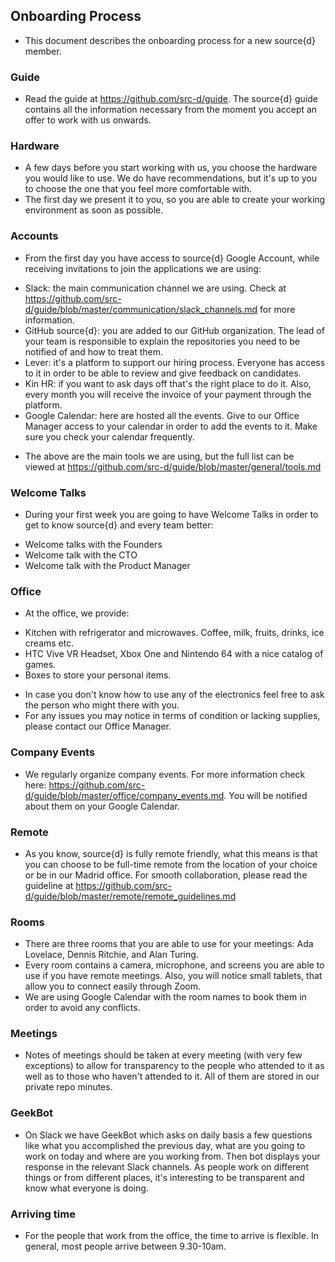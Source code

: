 
## Onboarding Process

- This document describes the onboarding process for a new source{d} member.

### Guide 

- Read the guide at https://github.com/src-d/guide. The source{d} guide contains all the information necessary from the moment you accept an offer to work with us onwards. 

### Hardware

- A few days before you start working with us, you choose the hardware you would like to use. We do have recommendations, but it's up to you to choose the one that you feel more comfortable with.  
- The first day we present it to you, so you are able to create your working environment as soon as possible.

### Accounts 

- From the first day you have access to source{d} Google Account, while receiving invitations to join the applications we are using:
* Slack: the main communication channel we are using. Check at  https://github.com/src-d/guide/blob/master/communication/slack_channels.md for more information. 
* GitHub source{d}: you are added to our GitHub organization. The lead of your team is responsible to explain the repositories you need to be notified of and how to treat them.
* Lever: it's a platform to support our hiring process. Everyone has access to it in order to be able to review and give feedback on candidates. 
* Kin HR: if you want to ask days off that's the right place to do it. Also, every month you will receive the invoice of your payment through the platform. 
* Google Calendar: here are hosted all the events. Give to our Office Manager access to your calendar in order to add the events to it. Make sure you check your calendar frequently. 

- The above are the main tools we are using, but the full list can be viewed at https://github.com/src-d/guide/blob/master/general/tools.md

### Welcome Talks 

- During your first week you are going to have Welcome Talks in order to get to know source{d} and every team better:
* Welcome talks with the Founders
* Welcome talk with the CTO
* Welcome talk with the Product Manager

### Office

- At the office, we provide:

* Kitchen with refrigerator and microwaves. Coffee, milk, fruits, drinks, ice creams etc.
* HTC Vive VR Headset, Xbox One and Nintendo 64 with a nice catalog of games. 
* Boxes to store your personal items.

- In case you don't know how to use any of the electronics feel free to ask the person who might there with you. 
- For any issues you may notice in terms of condition or lacking supplies, please contact our Office Manager.

### Company Events

- We regularly organize company events. For more information check here: https://github.com/src-d/guide/blob/master/office/company_events.md. You will be notified about them on your Google Calendar. 

### Remote 

- As you know, source{d} is fully remote friendly, what this means is that you can choose to be full-time remote from the location of your choice or be in our Madrid office. For smooth collaboration, please read the guideline at https://github.com/src-d/guide/blob/master/remote/remote_guidelines.md 

### Rooms 

- There are three rooms that you are able to use for your meetings: Ada Lovelace, Dennis Ritchie, and Alan Turing. 
- Every room contains a camera, microphone, and screens you are able to use if you have remote meetings. Also, you will notice small tablets, that allow you to connect easily through Zoom. 
- We are using Google Calendar with the room names to book them in order to avoid any conflicts. 

### Meetings

- Notes of meetings should be taken at every meeting (with very few exceptions) to allow for transparency to the people who attended to it as well as to those who haven't attended to it. All of them are stored in our private repo minutes. 

### GeekBot

- On Slack we have GeekBot which asks on daily basis a few questions like what you accomplished the previous day, what are you going to work on today and where are you working from. Then bot displays your response in the relevant Slack channels. As people work on different things or from different places, it's interesting to be transparent and know what everyone is doing. 

### Arriving time 

- For the people that work from the office, the time to arrive is flexible. In general, most people arrive between 9.30-10am. 